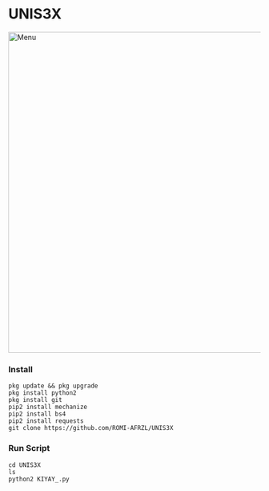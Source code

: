 # UNIS3X
<img src="https://github.com/ROMI-AFRZL/UNIS3X/blob/main/Ngentod/20210122_125828.png" width="640" title="Menu" alt="Menu"> 

### Install
````
pkg update && pkg upgrade
pkg install python2 
pkg install git 
pip2 install mechanize
pip2 install bs4
pip2 install requests
git clone https://github.com/ROMI-AFRZL/UNIS3X
````
### Run Script

````
cd UNIS3X
ls
python2 KIYAY_.py
````

